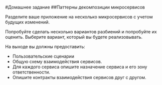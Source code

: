 #Домашнее задание
##Паттерны декомпозиции микросервисов

Разделите ваше приложение на несколько микросервисов с учетом будущих изменений.

Попробуйте сделать несколько вариантов разбиений и попробуйте их оценить. Выберите вариант, который вы будете реализовывать.

На выходе вы должны предоставить:
- Пользовательские сценарии
- Общую схему взаимодействия сервисов.
- Для каждого сервиса опишите назначение сервиса и его зону ответственности.
- Опишите контракты взаимодействия сервисов друг с другом.